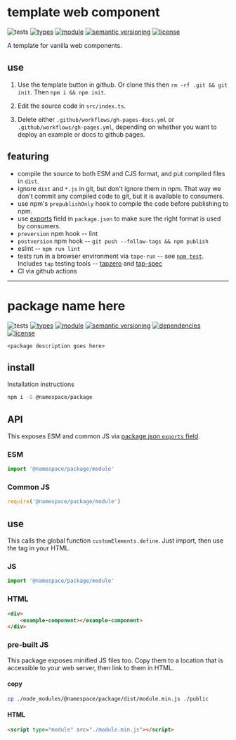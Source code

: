 # template web component
![tests](https://github.com/nichoth/template-web-component/actions/workflows/nodejs.yml/badge.svg)
[![types](https://img.shields.io/npm/types/@nichoth/catch-links?style=flat-square)](README.md)
[![module](https://img.shields.io/badge/module-ESM%2FCJS-blue?style=flat-square)](README.md)
[![semantic versioning](https://img.shields.io/badge/semver-2.0.0-blue?logo=semver&style=flat-square)](https://semver.org/)
[![license](https://img.shields.io/badge/license-MIT-brightgreen.svg?style=flat-square)](LICENSE)

A template for vanilla web components.

## use
1. Use the template button in github. Or clone this then
`rm -rf .git && git init`. Then `npm i && npm init`.

2. Edit the source code in `src/index.ts`.

3. Delete either `.github/workflows/gh-pages-docs.yml` or `.github/workflows/gh-pages.yml`, depending on whether you want to deploy an example or docs to github pages.

## featuring

* compile the source to both ESM and CJS format, and put compiled files in `dist`.
* ignore `dist` and `*.js` in git, but don't ignore them in npm. That way we
  don't commit any compiled code to git, but it is available to consumers.
* use npm's `prepublishOnly` hook to compile the code before publishing to npm.
* use [exports](./package.json#L41) field in `package.json` to make sure the right format is used
  by consumers.
* `preversion` npm hook -- lint
* `postversion` npm hook -- `git push --follow-tags && npm publish`
* eslint -- `npm run lint`
* tests run in a browser environment via `tape-run` -- see [`npm test`](./package.json#L12).
  Includes `tap` testing tools -- [tapzero](https://github.com/bicycle-codes/tapzero)
  and [tap-spec](https://www.npmjs.com/package/tap-spec)
* CI via github actions

-----------------------------------------------------------

# package name here
![tests](https://github.com/substrate-system/icons/actions/workflows/nodejs.yml/badge.svg)
[![types](https://img.shields.io/npm/types/@substrate-system/icons?style=flat-square)](README.md)
[![module](https://img.shields.io/badge/module-ESM%2FCJS-blue?style=flat-square)](README.md)
[![semantic versioning](https://img.shields.io/badge/semver-2.0.0-blue?logo=semver&style=flat-square)](https://semver.org/)
[![dependencies](https://img.shields.io/badge/dependencies-zero-brightgreen.svg?style=flat-square)](package.json)
[![license](https://img.shields.io/badge/license-MIT-brightgreen.svg?style=flat-square)](LICENSE)

`<package description goes here>`

## install

Installation instructions

```sh
npm i -S @namespace/package
```

## API

This exposes ESM and common JS via [package.json `exports` field](https://nodejs.org/api/packages.html#exports).

### ESM
```js
import '@namespace/package/module'
```

### Common JS
```js
require('@namespace/package/module')
```

## use
This calls the global function `customElements.define`. Just import, then use
the tag in your HTML.

### JS
```js
import '@namespace/package/module'
```

### HTML
```html
<div>
    <example-component></example-component>
</div>
```

### pre-built JS
This package exposes minified JS files too. Copy them to a location that is
accessible to your web server, then link to them in HTML.

#### copy
```sh
cp ./node_modules/@namespace/package/dist/module.min.js ./public
```

#### HTML
```html
<script type="module" src="./module.min.js"></script>
```
